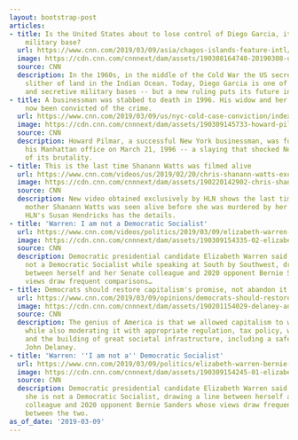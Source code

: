 ```yaml
---
layout: bootstrap-post
articles:
- title: Is the United States about to lose control of Diego Garcia, its secretive
    military base?
  url: https://www.cnn.com/2019/03/09/asia/chagos-islands-feature-intl/index.html
  image: https://cdn.cnn.com/cnnnext/dam/assets/190308164740-20190308-us-military-base-diego-garcia-illo-super-tease.jpg
  source: CNN
  description: In the 1960s, in the middle of the Cold War the US secreted away a
    slither of land in the Indian Ocean. Today, Diego Garcia is one of its most important
    and secretive military bases -- but a new ruling puts its future in doubt.
- title: A businessman was stabbed to death in 1996. His widow and her brother have
    now been convicted of the crime.
  url: https://www.cnn.com/2019/03/09/us/nyc-cold-case-conviction/index.html
  image: https://cdn.cnn.com/cnnnext/dam/assets/190309145733-howard-pilmar-restricted-super-tease.jpg
  source: CNN
  description: Howard Pilmar, a successful New York businessman, was found dead inside
    his Manhattan office on March 21, 1996 -- a slaying that shocked New Yorkers because
    of its brutality.
- title: This is the last time Shanann Watts was filmed alive
  url: https://www.cnn.com/videos/us/2019/02/20/chris-shanann-watts-exclusive-surveillance-video-colorado-ots-vpx.hln
  image: https://cdn.cnn.com/cnnnext/dam/assets/190220142902-chris-shanann-watts-exclusive-surveillance-video-colorado-ots-vpx-00000916-super-tease.jpg
  source: CNN
  description: New video obtained exclusively by HLN shows the last time Colorado
    mother Shanann Watts was seen alive before she was murdered by her husband Chris.
    HLN's Susan Hendricks has the details.
- title: 'Warren: I am not a Democratic Socialist'
  url: https://www.cnn.com/videos/politics/2019/03/09/elizabeth-warren-socialism-south-by-southwest-bts-nr-vpx.cnn
  image: https://cdn.cnn.com/cnnnext/dam/assets/190309154335-02-elizabeth-warren-sxsw-super-tease.jpg
  source: CNN
  description: Democratic presidential candidate Elizabeth Warren said that she is
    not a Democratic Socialist while speaking at South by Southwest, drawing a line
    between herself and her Senate colleague and 2020 opponent Bernie Sanders whose
    views draw frequent comparisons…
- title: Democrats should restore capitalism's promise, not abandon it for socialism
  url: https://www.cnn.com/2019/03/09/opinions/democrats-should-restore-capitalisms-promise-delaney/index.html
  image: https://cdn.cnn.com/cnnnext/dam/assets/190201154029-delaney-announcement-super-tease.jpg
  source: CNN
  description: The genius of America is that we allowed capitalism to work its magic
    while also moderating it with appropriate regulation, tax policy, workers' rights
    and the building of great societal infrastructure, including a safety net, writes
    John Delaney.
- title: 'Warren: ''I am not a'' Democratic Socialist'
  url: https://www.cnn.com/2019/03/09/politics/elizabeth-warren-bernie-sanders-south-by-southwest/index.html
  image: https://cdn.cnn.com/cnnnext/dam/assets/190309154245-01-elizabeth-warren-sxsw-super-tease.jpg
  source: CNN
  description: Democratic presidential candidate Elizabeth Warren said Saturday that
    she is not a Democratic Socialist, drawing a line between herself and her Senate
    colleague and 2020 opponent Bernie Sanders whose views draw frequent comparisons
    between the two.
as_of_date: '2019-03-09'
---
```


